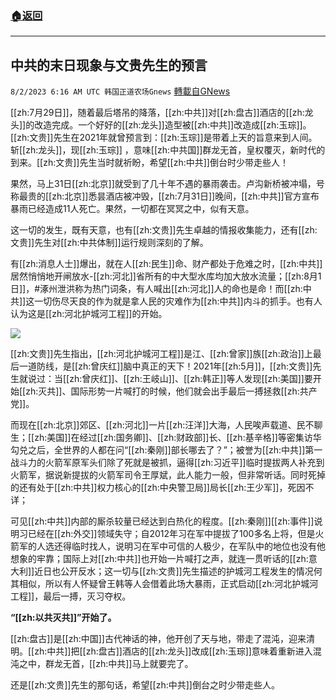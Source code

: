 ###  [:house:返回](README.md)
---


## 中共的末日现象与文贵先生的预言
`8/2/2023 6:16 AM UTC 韩国正道农场Gnews` [轉載自GNews](https://gnews.org/articles/1511600)

[[zh:7月29日]]，随着最后塔吊的降落，[[zh:中共]]对[[zh:盘古]]酒店的[[zh:龙头]]的改造完成。一个好好的[[zh:龙头]]造型被[[zh:中共]]改造成[[zh:玉琮]]。[[zh:文贵]]先生在2021年就曾预言到：[[zh:玉琮]]是带着上天的旨意来到人间。斩[[zh:龙头]]，现[[zh:玉琮]] ，意味[[zh:中共国]]群龙无首，皇权覆灭，新时代的到来。[[zh:文贵]]先生当时就祈盼，希望[[zh:中共]]倒台时少带走些人！

  

果然，马上31日[[zh:北京]]就受到了几十年不遇的暴雨袭击。卢沟新桥被冲塌，号称最贵的[[zh:北京]]悉昙酒店被冲毁，[[zh:7月31日]]晚间，[[zh:中共]]官方宣布暴雨已经造成11人死亡。果然，一切都在冥冥之中，似有天意。

  

这一切的发生，既有天意，也有[[zh:文贵]]先生卓越的情报收集能力，还有[[zh:文贵]]先生对[[zh:中共体制]]运行规则深刻的了解。

有[[zh:消息人士]]爆出，就在人[[zh:民生]]命、财产都处于危难之时，[[zh:中共]]居然悄悄地开闸放水-[[zh:河北]]省所有的中大型水库均加大放水流量；[[zh:8月1日]]，#涿州泄洪称为热门词条，有人喊出[[zh:河北]]人的命也是命！而[[zh:中共]]这一切伤尽天良的作为就是拿人民的灾难作为[[zh:中共]]内斗的抓手。也有人认为这是[[zh:河北护城河工程]]的开始。

![](https://i.imgur.com/jVz0zDG.jpg)



 [[zh:文贵]]先生指出，[[zh:河北护城河工程]]是江、[[zh:曾家]]族[[zh:政治]]上最后一道防线，是[[zh:曾庆红]]脑中真正的天下！2021年[[zh:5月]]，[[zh:文贵]]先生就说过：当[[zh:曾庆红]]、[[zh:王岐山]]、[[zh:韩正]]等人发现[[zh:美国]]要开始[[zh:灭共]]、国际形势一片喊打的时候，他们就会出手最后一搏拯救[[zh:共产党]]。

而现在[[zh:北京]]郊区、[[zh:河北]]一片[[zh:汪洋]]大海，人民唉声载道、民不聊生；[[zh:美国]]在经过[[zh:国务卿]]、[[zh:财政部]]长、[[zh:基辛格]]等密集访华勾兑之后，全世界的人都在问“[[zh:秦刚]]部长哪去了？”；被誉为[[zh:中共]]第一战斗力的火箭军原军头们除了死就是被抓，逼得[[zh:习近平]]临时提拔两人补充到火箭军，据说新提拔的火箭军司令王厚斌，此人能力一般，但非常听话。同时死掉的还有处于[[zh:中共]]权力核心的[[zh:中央警卫局]]局长[[zh:王少军]]，死因不详；

  

可见[[zh:中共]]内部的厮杀较量已经达到白热化的程度。[[zh:秦刚]][[zh:事件]]说明习已经在[[zh:外交]]领域失守；自2012年习在军中提拔了100多名上将，但是火箭军的人选还得临时找人，说明习在军中可信的人极少，在军队中的地位也没有他想象的牢靠；国际上对[[zh:中共]]也开始一片喊打之声，就连一贯听话的[[zh:意大利]]近日也公开反水；这一切与[[zh:文贵]]先生描述的护城河工程发生的情况何其相似，所以有人怀疑曾王韩等人会借着此场大暴雨，正式启动[[zh:河北护城河工程]]，最后一搏，灭习夺权。

**“[[zh:以共灭共]]”开始了。**


[[zh:盘古]]是[[zh:中国]]古代神话的神，他开创了天与地，带走了混沌，迎来清明。[[zh:中共]]把[[zh:盘古]]酒店的[[zh:龙头]]改成[[zh:玉琮]]意味着重新进入混沌之中，群龙无首，[[zh:中共]]马上就要完了。

还是[[zh:文贵]]先生的那句话，希望[[zh:中共]]倒台之时少带走些人。
